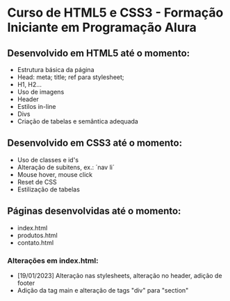 # Curso de HTML5 e CSS3 - Formação Iniciante em Programação Alura

## Desenvolvido em HTML5 até o momento:
- Estrutura básica da página
- Head: meta; title; ref para stylesheet;
- H1, H2...
- Uso de imagens
- Header
- Estilos in-line
- Divs
- Criação de tabelas e semântica adequada

## Desenvolvido em CSS3 até o momento:
- Uso de classes e id's
- Alteração de subitens, ex.: ´nav li´
- Mouse hover, mouse click
- Reset de CSS
- Estilização de tabelas

## Páginas desenvolvidas até o momento:
- index.html
- produtos.html
- contato.html

### Alterações em index.html:
- [19/01/2023] Alteração nas stylesheets, alteração no header, adição de footer
- Adição da tag main e alteração de tags "div" para "section"